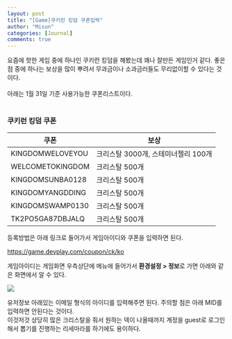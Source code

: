 ```yaml
---
layout: post
title: "[Game]쿠키런 킹덤 쿠폰입력"
author: "Misun"
categories: [Journal]
comments: true
---
```


요즘에 핫한 게임 중에 하나인 쿠키런 킹덤을 해봤는데 꽤나 잘만든 게임인거 같다. 좋은점 중에 하나는 보상을 많이 뿌려서 무과금이나 소과금러들도 무리없이할 수 있다는 것이다.<br><br>
아래는 1월 31일 기준 사용가능한 쿠폰리스트이다.<br><br>

### 쿠키런 킹덤 쿠폰

| 쿠폰             | 보상                                |
| ---------------- | ----------------------------------- |
| KINGDOMWELOVEYOU | 크리스탈 3000개, 스테미너젤리 100개 |
| WELCOMETOKINGDOM | 크리스탈 500개                      |
| KINGDOMSUNBA0128 | 크리스탈 500개                      |
| KINGDOMYANGDDING | 크리스탈 500개                      |
| KINGDOMSWAMP0130 | 크리스탈 500개                      |
| TK2PO5GA87DBJALQ | 크리스탈 500개                      |

등록방법은 아래 링크로 들어가서 게임아이디와 쿠폰을 입력하면 된다.

<https://game.devplay.com/coupon/ck/ko>

게임아이디는 게임화면 우측상단에 메뉴에 들어가서 <b>환경설정 > 정보</b>로 가면 아래와 같은 화면에서 알 수 있다.

<img src="../img/etc/cookierun01.png">
<br>

유저정보 아래있는 이메일 형식의 아이디를 입력해주면 된다. 주의할 점은 아래 MID를 입력하면 안된다는 것이다.<br>
이것저것 상당히 많은 크리스탈을 줘서 원하는 덱이 나올때까지 계정을 guest로 로그인해서 뽑기를 진행하는 리세마라를 하기에도 용이하다.

<br>
